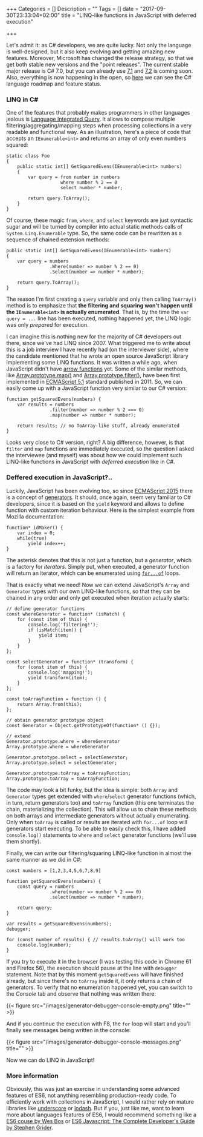 +++
Categories = []
Description = ""
Tags = []
date = "2017-09-30T23:33:04+02:00"
title = "LINQ-like functions in JavaScript with deferred execution"

+++

Let's admit it: as C# developers, we are quite lucky. Not only the language is well-designed, but it also keep evolving and getting amazing new features. Moreover, Microsoft has changed the release strategy, so that we get both stable new versions and the "point releases". The current stable major release is C# 7.0, but you can already use [7.1](https://docs.microsoft.com/en-us/dotnet/csharp/whats-new/csharp-7-1) and [7.2](https://www.infoq.com/news/2017/06/CSharp-7.2) is coming soon. Also, everything is now happening in the open, so [here](https://github.com/dotnet/roslyn/blob/master/docs/Language%20Feature%20Status.md) we can see the C# language roadmap and feature status.

### LINQ in C\#

One of the features that probably makes programmers in other languages jealous is [Language Integrated Query](https://docs.microsoft.com/en-us/dotnet/csharp/programming-guide/concepts/linq/). It allows to compose multiple filtering/aggregating/mapping steps when processing collections in a very readable and functional way. As an illustration, here's a piece of code that accepts an `IEnumerable<int>` and returns an array of only even numbers squared:
```
static class Foo
{
    public static int[] GetSquaredEvens(IEnumerable<int> numbers)
    {
        var query = from number in numbers
                    where number % 2 == 0
                    select number * number;

        return query.ToArray();
    }
}
```

Of course, these magic `from`, `where`, and `select` keywords are just syntactic sugar and will be turned by compiler into actual static methods calls of `System.Linq.Enumerable` type. So, the same code can be rewritten as a sequence of chained extension methods:
```
public static int[] GetSquaredEvens(IEnumerable<int> numbers)
{
    var query = numbers
                .Where(number => number % 2 == 0)
                .Select(number => number * number);

    return query.ToArray();
}
```

The reason I'm first creating a `query` variable and only then calling `ToArray()` method is to emphasize that **the filtering and squaring won't happen until the `IEnumerable<int>` is actually enumerated**. That is, by the time the `var query = ...` line has been executed, nothing happened yet, the LINQ logic was only *prepared* for execution.

I can imagine this is nothing new for the majority of C# developers out there, since we've had LINQ since 2007. What triggered me to write about this is a job interview I have recently had (on the interviewer side), where the candidate mentioned that he wrote an open source JavaScript library implementing some LINQ functions. It was written a while ago, when JavaScript didn't have [arrow functions](https://developer.mozilla.org/en-US/docs/Web/JavaScript/Reference/Functions/Arrow_functions) yet. Some of the similar methods, like [Array.prototype.map()](https://developer.mozilla.org/en-US/docs/Web/JavaScript/Reference/Global_Objects/Array/map) and [Array.prototype.filter()](https://developer.mozilla.org/en-US/docs/Web/JavaScript/Reference/Global_Objects/Array/filter), have been first implemented in [ECMAScript 5.1](http://www.ecma-international.org/ecma-262/5.1/) standard published in 2011. So, we can easily come up with a JavaScript function very similar to our C# version:
```
function getSquaredEvens(numbers) {
    var results = numbers
                .filter(number => number % 2 === 0)
                .map(number => number * number);
    
    return results; // no ToArray-like stuff, already enumerated
}
```

Looks very close to C# version, right? A big difference, however, is that `filter` and `map` functions are immediately executed, so the question I asked the interviewee (and myself) was about how we could implement such LINQ-like functions in JavaScript with *deferred execution* like in C#.

### Deffered execution in JavaScript?..

Luckily, JavaScript has been evolving too, so since [ECMAScript 2015](https://www.ecma-international.org/ecma-262/6.0) there is a concept of [generators](https://developer.mozilla.org/en-US/docs/Web/JavaScript/Reference/Global_Objects/Generator). It should, once again, seem very familiar to C# developers, since it is based on the `yield` keyword and allows to define function with custom iteration behaviour. Here is the simplest example from Mozilla documentation:
```
function* idMaker() {
    var index = 0;
    while(true)
        yield index++;
}
```

The asterisk denotes that this is not just a function, but a *generator*, which is a factory for *iterators*. Simply put, when executed, a generator function will return an iterator, which can be enumerated using [`for...of`](https://developer.mozilla.org/en-US/docs/Web/JavaScript/Reference/Statements/for...of) loops.

That is exactly what we need! Now we can extend JavaScript's `Array` and `Generator` types with our own LINQ-like functions, so that they can be chained in any order and only get executed when iteration actually starts:
```
// define generator functions
const whereGenerator = function* (isMatch) {
    for (const item of this) {
        console.log('filtering!');
        if (isMatch(item)) {
            yield item;
        }
    }
};

const selectGenerator = function* (transform) {
    for (const item of this) {
        console.log('mapping!');
        yield transform(item);
    }
};

const toArrayFunction = function () {
    return Array.from(this);
};

// obtain generator prototype object
const Generator = Object.getPrototypeOf(function* () {});

// extend
Generator.prototype.where = whereGenerator
Array.prototype.where = whereGenerator

Generator.prototype.select = selectGenerator;
Array.prototype.select = selectGenerator;

Generator.prototype.toArray = toArrayFunction;
Array.prototype.toArray = toArrayFunction;
```

The code may look a bit funky, but the idea is simple: both `Array` and `Generator` types get extended with `where`/`select` generator functions (which, in turn, return generators too) and `toArray` function (this one terminates the chain, materializing the collection). This will allow us to chain these methods on both arrays and intermediate generators without actually enumerating. Only when `toArray` is called or results are iterated with `for...of` loop will generators start executing. To be able to easily check this, I have added `console.log()` statements to `where` and `select` generator functions (we'll use them shortly).

Finally, we can write our filtering/squaring LINQ-like function in almost the same manner as we did in C#:
```
const numbers = [1,2,3,4,5,6,7,8,9]

function getSquaredEvens(numbers) {
    const query = numbers
                .where(number => number % 2 === 0)
                .select(number => number * number);

    return query;
}

var results = getSquaredEvens(numbers);
debugger;

for (const number of results) { // results.toArray() will work too
    console.log(number);
}
```

If you try to execute it in the browser (I was testing this code in Chrome 61 and Firefox 56), the execution should pause at the line with `debugger` statement. Note that by this moment `getSquaredEvens` will have finished already, but since there's no `toArray` inside it, it only returns a chain of generators. To verify that no enumeration happened yet, you can switch to the *Console* tab and observe that nothing was written there:

{{< figure src="/images/generator-debugger-console-empty.png" title="" >}}

And if you continue the execution with F8, the `for` loop will start and you'll finally see messages being written in the console:

{{< figure src="/images/generator-debugger-console-messages.png" title="" >}}

Now we can do LINQ in JavaScript!

### More information

Obviously, this was just an exercise in understanding some advanced features of ES6, not anything resembling production-ready code. To efficiently work with collections in JavaScript, I would rather rely on mature libraries like [underscore](http://underscorejs.org/) or [lodash](https://lodash.com/). But if you, just like me, want to learn more about languages features of ES6, I would recommend something like a [ES6 couse by Wes Bos](https://es6.io/) or [ES6 Javascript: The Complete Developer's Guide by Stephen Grider](https://www.udemy.com/javascript-es6-tutorial/).